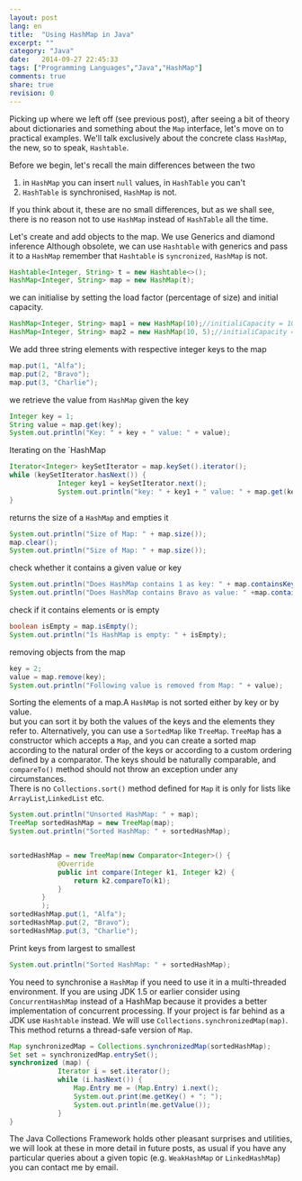 ```yaml
---
layout: post
lang: en
title:  "Using HashMap in Java"
excerpt: ""
category: "Java"
date:   2014-09-27 22:45:33
tags: ["Programming Languages","Java","HashMap"]
comments: true
share: true
revision: 0
---
```

Picking up where we left off (see previous post), after seeing a bit of theory about dictionaries and something about the `Map` interface, let's move on to practical examples. We'll talk exclusively about the concrete class `HashMap`, the new, so to speak, `Hashtable`.


Before we begin, let's recall the main differences between the two

1. in `HashMap` you can insert `null` values, in `HashTable` you can't
2. `HashTable` is synchronised, `HashMap` is not.


If you think about it, these are no small differences, but as we shall see, there is no reason not to use `HashMap` instead of `HashTable` all the time. 

Let's create and add objects to the map. We use Generics and diamond inference 
Although obsolete, we can use `Hashtable` with generics and pass it to a `HashMap`
remember that `Hashtable` is `syncronized`, `HashMap` is not.

```java
Hashtable<Integer, String> t = new Hashtable<>();
HashMap<Integer, String> map = new HashMap(t);
```

we can initialise by setting the load factor (percentage of size) and initial capacity.
```java
HashMap<Integer, String> map1 = new HashMap(10);//initialiCapacity = 10
HashMap<Integer, String> map2 = new HashMap(10, 5);//initialiCapacity = 10 e load factor=5%
```

We add three string elements with respective integer keys to the map

```java
map.put(1, "Alfa");
map.put(2, "Bravo");
map.put(3, "Charlie");
```

we retrieve the value from `HashMap` given the key

```java
Integer key = 1;
String value = map.get(key);
System.out.println("Key: " + key + " value: " + value);
```


Iterating on the `HashMap      

```java
Iterator<Integer> keySetIterator = map.keySet().iterator();
while (keySetIterator.hasNext()) {
            Integer key1 = keySetIterator.next();
            System.out.println("key: " + key1 + " value: " + map.get(key1));
}
```

returns the size of a `HashMap` and empties it

```java
System.out.println("Size of Map: " + map.size());
map.clear(); 
System.out.println("Size of Map: " + map.size());
```

check whether it contains a given value or key

```java
System.out.println("Does HashMap contains 1 as key: " + map.containsKey(1));
System.out.println("Does HashMap contains Bravo as value: " +map.containsValue("Bravo"));
```

check if it contains elements or is empty

```java
boolean isEmpty = map.isEmpty();
System.out.println("Is HashMap is empty: " + isEmpty);
```

removing objects from the map

```java
key = 2;
value = map.remove(key);
System.out.println("Following value is removed from Map: " + value);
```
Sorting the elements of a map.A `HashMap` is not sorted either by key or by value.         
but you can sort it by both the values of the keys and the elements they refer to.
Alternatively, you can use a `SortedMap` like `TreeMap`. 
`TreeMap` has a constructor which accepts a `Map`, and you can create a sorted map 
according to the natural order of the keys or according to a custom ordering defined by a comparator.
The keys should be naturally comparable, and `compareTo()` method should not throw an exception under any circumstances.                
There is no `Collections.sort()` method defined for `Map` 
it is only for lists like `ArrayList`,`LinkedList` etc. 

```java
System.out.println("Unsorted HashMap: " + map);
TreeMap sortedHashMap = new TreeMap(map);
System.out.println("Sorted HashMap: " + sortedHashMap);


sortedHashMap = new TreeMap(new Comparator<Integer>() {
            @Override
            public int compare(Integer k1, Integer k2) {
                return k2.compareTo(k1);
            }
        }
        );
sortedHashMap.put(1, "Alfa");
sortedHashMap.put(2, "Bravo");
sortedHashMap.put(3, "Charlie");
```

Print keys from largest to smallest
```java
System.out.println("Sorted HashMap: " + sortedHashMap);
```
You need to synchronise a `HashMap` if you need to use it in a multi-threaded environment.
If you are using JDK 1.5 or earlier consider using `ConcurrentHashMap` instead of a HashMap because it provides a better implementation of concurrent processing. 
If your project is far behind as a JDK use `Hashtable` instead.
We will use `Collections.synchronizedMap(map)`. 
This method returns a thread-safe version of `Map`.

```java
Map synchronizedMap = Collections.synchronizedMap(sortedHashMap);
Set set = synchronizedMap.entrySet();
synchronized (map) {
            Iterator i = set.iterator();
            while (i.hasNext()) {
                Map.Entry me = (Map.Entry) i.next();
                System.out.print(me.getKey() + ": ");
                System.out.println(me.getValue());
            }
}
```
The Java Collections Framework holds other pleasant surprises and utilities, we will look at these in more detail in future posts, as usual if you have any particular queries about a given topic (e.g. `WeakHashMap` or `LinkedHashMap`) you can contact me by email.